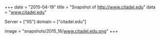 
+++
date = "2015-04-19"
title = "Snapshot of http://www.citadel.edu"
data = "www.citadel.edu"

Server = ["IIS"]
domain = ["citadel.edu"]

  image = "snapshots/2015_16/www.citadel.edu.png"
+++
#
